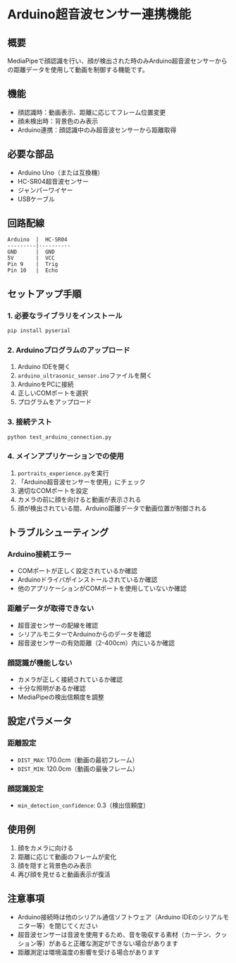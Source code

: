 # Arduino超音波センサー連携機能

## 概要
MediaPipeで顔認識を行い、顔が検出された時のみArduino超音波センサーからの距離データを使用して動画を制御する機能です。

## 機能
- 顔認識時：動画表示、距離に応じてフレーム位置変更
- 顔未検出時：背景色のみ表示
- Arduino連携：顔認識中のみ超音波センサーから距離取得

## 必要な部品
- Arduino Uno（または互換機）
- HC-SR04超音波センサー
- ジャンパーワイヤー
- USBケーブル

## 回路配線
```
Arduino  |  HC-SR04
---------|----------
GND      |  GND
5V       |  VCC
Pin 9    |  Trig
Pin 10   |  Echo
```

## セットアップ手順

### 1. 必要なライブラリをインストール
```bash
pip install pyserial
```

### 2. Arduinoプログラムのアップロード
1. Arduino IDEを開く
2. `arduino_ultrasonic_sensor.ino`ファイルを開く
3. ArduinoをPCに接続
4. 正しいCOMポートを選択
5. プログラムをアップロード

### 3. 接続テスト
```bash
python test_arduino_connection.py
```

### 4. メインアプリケーションでの使用
1. `portraits_experience.py`を実行
2. 「Arduino超音波センサーを使用」にチェック
3. 適切なCOMポートを設定
4. カメラの前に顔を向けると動画が表示される
5. 顔が検出されている間、Arduino距離データで動画位置が制御される

## トラブルシューティング

### Arduino接続エラー
- COMポートが正しく設定されているか確認
- Arduinoドライバがインストールされているか確認
- 他のアプリケーションがCOMポートを使用していないか確認

### 距離データが取得できない
- 超音波センサーの配線を確認
- シリアルモニターでArduinoからのデータを確認
- 超音波センサーの有効距離（2-400cm）内にいるか確認

### 顔認識が機能しない
- カメラが正しく接続されているか確認
- 十分な照明があるか確認
- MediaPipeの検出信頼度を調整

## 設定パラメータ

### 距離設定
- `DIST_MAX`: 170.0cm（動画の最初フレーム）
- `DIST_MIN`: 120.0cm（動画の最後フレーム）

### 顔認識設定
- `min_detection_confidence`: 0.3（検出信頼度）

## 使用例
1. 顔をカメラに向ける
2. 距離に応じて動画のフレームが変化
3. 顔を隠すと背景色のみ表示
4. 再び顔を見せると動画表示が復活

## 注意事項
- Arduino接続時は他のシリアル通信ソフトウェア（Arduino IDEのシリアルモニター等）を閉じてください
- 超音波センサーは音波を使用するため、音を吸収する素材（カーテン、クッション等）があると正確な測定ができない場合があります
- 距離測定は環境温度の影響を受ける場合があります 